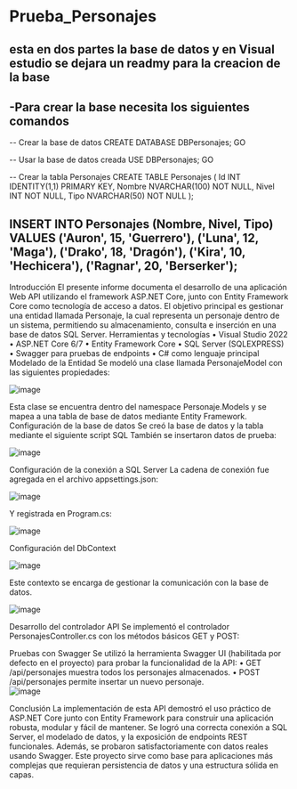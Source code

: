 # Prueba_Personajes
esta en dos partes la base de datos y en Visual estudio se dejara un readmy para la creacion de la base
-----------------------------------------------------------------
-Para crear la base necesita los siguientes comandos
-----------------------------------------------------------------
-- Crear la base de datos
CREATE DATABASE DBPersonajes;
GO

-- Usar la base de datos creada
USE DBPersonajes;
GO

-- Crear la tabla Personajes
CREATE TABLE Personajes (
    Id INT IDENTITY(1,1) PRIMARY KEY,
    Nombre NVARCHAR(100) NOT NULL,
    Nivel INT NOT NULL,
    Tipo NVARCHAR(50) NOT NULL
);

INSERT INTO Personajes (Nombre, Nivel, Tipo) VALUES 
('Auron', 15, 'Guerrero'),
('Luna', 12, 'Maga'),
('Drako', 18, 'Dragón'),
('Kira', 10, 'Hechicera'),
('Ragnar', 20, 'Berserker');
-------------------------------------------------------------------------------
Introducción
El presente informe documenta el desarrollo de una aplicación Web API utilizando el framework ASP.NET Core, junto con Entity Framework Core como tecnología de acceso a datos. El objetivo principal es gestionar una entidad llamada Personaje, la cual representa un personaje dentro de un sistema, permitiendo su almacenamiento, consulta e inserción en una base de datos SQL Server.
Herramientas y tecnologías
•	Visual Studio 2022
•	ASP.NET Core 6/7
•	Entity Framework Core
•	SQL Server (SQLEXPRESS)
•	Swagger para pruebas de endpoints
•	C# como lenguaje principal
Modelado de la Entidad 
Se modeló una clase llamada PersonajeModel con las siguientes propiedades:

![image](https://github.com/user-attachments/assets/0b8c6c97-f057-47f5-9468-1e6baf1dfb11)

 
Esta clase se encuentra dentro del namespace Personaje.Models y se mapea a una tabla de base de datos mediante Entity Framework.
Configuración de la base de datos
Se creó la base de datos y la tabla mediante el siguiente script SQL
También se insertaron datos de prueba:

![image](https://github.com/user-attachments/assets/07f788d9-f358-4167-b279-c21ee7c31637)

 
Configuración de la conexión a SQL Server
La cadena de conexión fue agregada en el archivo appsettings.json:

![image](https://github.com/user-attachments/assets/d168cead-576a-4ba8-bbc6-b9abe34c1c09)

 
Y registrada en Program.cs:

![image](https://github.com/user-attachments/assets/b3be8322-c2e4-4007-ba74-ef2a249b06f0)

 
Configuración del DbContext

![image](https://github.com/user-attachments/assets/39505e1a-0cb9-48e7-8c5e-4027b89ccf0f)

 
Este contexto se encarga de gestionar la comunicación con la base de datos.

![image](https://github.com/user-attachments/assets/9a362d77-1fe5-40fa-bffd-e65825689b9a)







Desarrollo del controlador API
Se implementó el controlador PersonajesController.cs con los métodos básicos GET y POST:
 

Pruebas con Swagger
Se utilizó la herramienta Swagger UI (habilitada por defecto en el proyecto) para probar la funcionalidad de la API:
•	GET /api/personajes muestra todos los personajes almacenados.
•	POST /api/personajes permite insertar un nuevo personaje.  
![image](https://github.com/user-attachments/assets/24e10293-85d9-4ad1-9745-bd11e931b4fe)


Conclusión
La implementación de esta API demostró el uso práctico de ASP.NET Core junto con Entity Framework para construir una aplicación robusta, modular y fácil de mantener. Se logró una correcta conexión a SQL Server, el modelado de datos, y la exposición de endpoints REST funcionales. Además, se probaron satisfactoriamente con datos reales usando Swagger.
Este proyecto sirve como base para aplicaciones más complejas que requieran persistencia de datos y una estructura sólida en capas.


